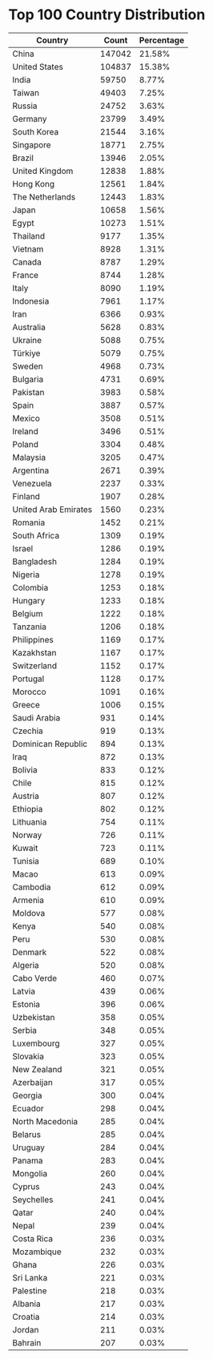# Top 100 Country Distribution
| Country | Count | Percentage |
|----|----|----|
| China | 147042 | 21.58% |
| United States | 104837 | 15.38% |
| India | 59750 | 8.77% |
| Taiwan | 49403 | 7.25% |
| Russia | 24752 | 3.63% |
| Germany | 23799 | 3.49% |
| South Korea | 21544 | 3.16% |
| Singapore | 18771 | 2.75% |
| Brazil | 13946 | 2.05% |
| United Kingdom | 12838 | 1.88% |
| Hong Kong | 12561 | 1.84% |
| The Netherlands | 12443 | 1.83% |
| Japan | 10658 | 1.56% |
| Egypt | 10273 | 1.51% |
| Thailand | 9177 | 1.35% |
| Vietnam | 8928 | 1.31% |
| Canada | 8787 | 1.29% |
| France | 8744 | 1.28% |
| Italy | 8090 | 1.19% |
| Indonesia | 7961 | 1.17% |
| Iran | 6366 | 0.93% |
| Australia | 5628 | 0.83% |
| Ukraine | 5088 | 0.75% |
| Türkiye | 5079 | 0.75% |
| Sweden | 4968 | 0.73% |
| Bulgaria | 4731 | 0.69% |
| Pakistan | 3983 | 0.58% |
| Spain | 3887 | 0.57% |
| Mexico | 3508 | 0.51% |
| Ireland | 3496 | 0.51% |
| Poland | 3304 | 0.48% |
| Malaysia | 3205 | 0.47% |
| Argentina | 2671 | 0.39% |
| Venezuela | 2237 | 0.33% |
| Finland | 1907 | 0.28% |
| United Arab Emirates | 1560 | 0.23% |
| Romania | 1452 | 0.21% |
| South Africa | 1309 | 0.19% |
| Israel | 1286 | 0.19% |
| Bangladesh | 1284 | 0.19% |
| Nigeria | 1278 | 0.19% |
| Colombia | 1253 | 0.18% |
| Hungary | 1233 | 0.18% |
| Belgium | 1222 | 0.18% |
| Tanzania | 1206 | 0.18% |
| Philippines | 1169 | 0.17% |
| Kazakhstan | 1167 | 0.17% |
| Switzerland | 1152 | 0.17% |
| Portugal | 1128 | 0.17% |
| Morocco | 1091 | 0.16% |
| Greece | 1006 | 0.15% |
| Saudi Arabia | 931 | 0.14% |
| Czechia | 919 | 0.13% |
| Dominican Republic | 894 | 0.13% |
| Iraq | 872 | 0.13% |
| Bolivia | 833 | 0.12% |
| Chile | 815 | 0.12% |
| Austria | 807 | 0.12% |
| Ethiopia | 802 | 0.12% |
| Lithuania | 754 | 0.11% |
| Norway | 726 | 0.11% |
| Kuwait | 723 | 0.11% |
| Tunisia | 689 | 0.10% |
| Macao | 613 | 0.09% |
| Cambodia | 612 | 0.09% |
| Armenia | 610 | 0.09% |
| Moldova | 577 | 0.08% |
| Kenya | 540 | 0.08% |
| Peru | 530 | 0.08% |
| Denmark | 522 | 0.08% |
| Algeria | 520 | 0.08% |
| Cabo Verde | 460 | 0.07% |
| Latvia | 439 | 0.06% |
| Estonia | 396 | 0.06% |
| Uzbekistan | 358 | 0.05% |
| Serbia | 348 | 0.05% |
| Luxembourg | 327 | 0.05% |
| Slovakia | 323 | 0.05% |
| New Zealand | 321 | 0.05% |
| Azerbaijan | 317 | 0.05% |
| Georgia | 300 | 0.04% |
| Ecuador | 298 | 0.04% |
| North Macedonia | 285 | 0.04% |
| Belarus | 285 | 0.04% |
| Uruguay | 284 | 0.04% |
| Panama | 283 | 0.04% |
| Mongolia | 260 | 0.04% |
| Cyprus | 243 | 0.04% |
| Seychelles | 241 | 0.04% |
| Qatar | 240 | 0.04% |
| Nepal | 239 | 0.04% |
| Costa Rica | 236 | 0.03% |
| Mozambique | 232 | 0.03% |
| Ghana | 226 | 0.03% |
| Sri Lanka | 221 | 0.03% |
| Palestine | 218 | 0.03% |
| Albania | 217 | 0.03% |
| Croatia | 214 | 0.03% |
| Jordan | 211 | 0.03% |
| Bahrain | 207 | 0.03% |
